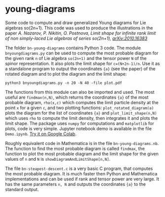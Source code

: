 # young-diagrams
Some code to compute and draw generalized Young diagrams for Lie algebras so(2n+1).
This code was used to produce the illustrations in the paper *A. Nazarov, P. Nikitin, O. Postnova, Limit shape for infinite rank limit of non simply-laced Lie algebras of series so(2n+1), [arXiv:2010.16383](http://arxiv.org/abs/2010.16383)*

The folder `bn-young-diagrams` contains Python 3 code. The module `bnyoungdiagrams.py` can be used to compute the most probable diagram for the given rank `n` of Lie algebra `so(2n+1)` and the tensor power `N` of the spinor representation. It also plots the limit shape for `c=(N+2n-1)/n`. Use it as a standalone program to output the coordinates `{a}` (see the paper) of the rotated diagram and to plot the diagram and the limit shape:
```
python3 bnyoungdiagrams.py -n 20 -N 40 -file plot.pdf
```
The functions from this module can also be imported and used. The most useful are `findmax(n,N)`, which returns the coordinates `{a}` of the most probable diagram, `rho(x,c)` which computes the limit particle density at the point `x` for a given `c`, and two plotting functions: `plot_rotated_diagram(a)` plots the diagram for the list of coordinates `{a}` and `plot_limit_shape(n,N)` which uses `rho` to compute the limit density, then integrates it and plots the limit shape. The package uses `numpy` for computations and `matplotlib` for plots, code is very simple. Jupyter notebook demo is available in the file `Demo.ipynb`. [Try it on Google Colab](https://colab.research.google.com/drive/1oxvmxYj8Z0ZOpf5-VSAhz8fSALSJgdCX?usp=sharing).

Roughly equivalent code in Mathematica is in the file `bn-young-diagrams.nb`. The function to find the most probable diagram is called `findmax`, the function to plot the most probable diagram and the limit shape for the given values of `n` and `N` is `showDiagramAndLimitShape[n,N]`.

The file `bn-steapest-descent.c` is a very basic C program, that computes the most probable diagram. It is much faster then Python and Mathematica implementations and can be used if rank and tensor power are very large. It has the same parameters `n, N` and outputs the coordinates `{a}` to the standard output. 

